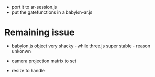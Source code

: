 - port it to ar-session.js
- put the gatefunctions in a babylon-ar.js 

# Remaining issue
- babylon.js object very shacky - while three.js super stable - reason unkonwn

- camera projection matrix to set
- resize to handle
